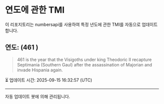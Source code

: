 
# 연도에 관한 TMI

이 리포지토리는 numbersapi를 사용하여 특정 년도에 관한 TMI를 자동으로 업데이트합니다.

## 연도: (461 )
> 461 is the year that the Visigoths under king Theodoric II recapture Septimania (Southern Gaul) after the assassination of Majorian and invade Hispania again.

⏳ 업데이트 시간: 2025-09-15 16:32:57 (UTC)

---
자동 업데이트 봇에 의해 관리됩니다.

